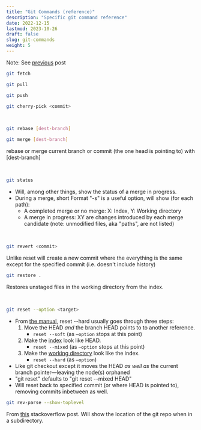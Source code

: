 ```yaml
---
title: "Git Commands (reference)"
description: "Specific git command reference"
date: 2022-12-15
lastmod: 2023-10-26
draft: false
slug: git-commands
weight: 5
---
```


Note: See [previous](/posts/clear-overview-git) post

```sh
git fetch
```
```sh
git pull
```
```sh
git push
```
```sh
git cherry-pick <commit>
```

<br>

```sh
git rebase [dest-branch]
```
```sh
git merge [dest-branch]
```
rebase or merge current branch or commit (the one head is pointing to) with [dest-branch]

<br>

```sh
git status
```

- Will, among other things, show the status of a merge in progress.
-  During a merge, short Format "-s" is a useful option, will show (for each path):
    - A completed merge or no merge: X: Index, Y: Working directory
    - A merge in progress: XY are changes introduced by each merge candidate (note: unmodified files, aka "paths", are not listed)

<br>

```sh
git revert <commit>
```
Unlike reset will create a new commit where the everything is the same except for the specified commit (i.e. doesn't include history)

```sh
git restore .
```

Restores unstaged files in the working directory from the index.

<br>

```sh
git reset --option <target>
```
- From [the manual](https://git-scm.com/book/en/v2/Git-Tools-Advanced-Merging#_undoing_merges), reset --hard usually goes through three steps:
    1. Move the HEAD *and* the branch HEAD points to to another reference.
        - `reset --soft` (as `—option` stops at this point) 
    2. Make the [index](/posts/clear-overview-git/#the-three-trees) look like HEAD.
        - `reset --mixed` (as `—option` stops at this point) 
    3. Make the [working directory](/posts/clear-overview-git/#the-three-trees) look like the index.
        - `reset --hard` (as `—option`) 
- Like git checkout except it moves the HEAD *as well as* the current branch pointer—leaving the node(s) orphaned
- "git reset" defaults to "git reset --mixed HEAD"
- Will reset back to specified commit (or where HEAD is pointed to), removing commits inbetween as well.

```sh
git rev-parse --show-toplevel
```
From [this](https://stackoverflow.com/a/12293994/2083958) stackoverflow post. Will show the location of the git repo when in a subdirectory.